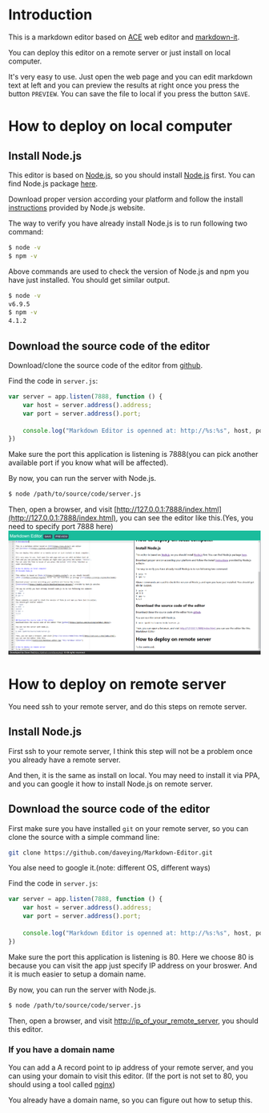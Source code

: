 # Introduction

This is a markdown editor based on [ACE](https://ace.c9.io/) web editor 
and [markdown-it](https://github.com/markdown-it/markdown-it).

You can deploy this editor on a remote server or just install on local computer.

It's very easy to use. Just open the web page and you can edit markdown text at 
left and you can preview the results at right once you press the button `PREVIEW`.
You can save the file to local if you press the button `SAVE`.

# How to deploy on local computer
## Install Node.js

This editor is based on [Node.js](https://nodejs.org/en/), so you should install 
[Node.js](https://nodejs.org/en/) first. You can find Node.js package [here](https://nodejs.org/en/download/).

Download proper version according your platform and follow the install 
[instructions](https://nodejs.org/en/download/package-manager/) provided by Node.js website.

The way to verify you have already install Node.js is to run following two command:
``` bash
$ node -v
$ npm -v
```
Above commands are used to check the version of Node.js and npm you have just installed.
You should get similar output.
``` bash
$ node -v
v6.9.5
$ npm -v
4.1.2
```

## Download the source code of the editor
Download/clone the source code of the editor from [github](https://github.com/daveying/Markdown-Editor).

Find the code in `server.js`:
```javascript
var server = app.listen(7888, function () {
    var host = server.address().address;
    var port = server.address().port;

    console.log("Markdown Editor is openned at: http://%s:%s", host, port);
})
```

Make sure the port this application is listening is 7888(you can pick another available port if you know what will be affected).

By now, you can run the server with Node.js.
``` bash
$ node /path/to/source/code/server.js
```
Then, open a browser, and visit [http://127.0.0.1:7888/index.html](http://127.0.0.1:7888/index.html), 
you can see the editor like this.(Yes, you need to specify port 7888 here)
![Markdown Editor](public/pic/markdown_editor.png "This Markdown Editor")


# How to deploy on remote server

You need ssh to your remote server, and do this steps on remote server.

## Install Node.js
First ssh to your remote server, I think this step will not be a problem once you already have a remote server.

And then, it is the same as install on local. You may need to install it via PPA, and you can google it how to install Node.js on remote server.

## Download the source code of the editor

First make sure you have installed `git` on your remote server, so you can clone the source with a simple command line:
```bash
git clone https://github.com/daveying/Markdown-Editor.git
```
You alse need to google it.(note: different OS, different ways)

Find the code in `server.js`:
```javascript
var server = app.listen(7888, function () {
    var host = server.address().address;
    var port = server.address().port;

    console.log("Markdown Editor is openned at: http://%s:%s", host, port);
})
```

Make sure the port this application is listening is 80. Here we choose 80 is because you can visit the app just specify IP address on your broswer. 
And it is much easier to setup a domain name.

By now, you can run the server with Node.js.
``` bash
$ node /path/to/source/code/server.js
```
Then, open a browser, and visit [http://ip_of_your_remote_server](http://ip_of_your_remote_server), you should this editor.

### If you have a domain name
You can add a A record point to ip address of your remote server, and you can using your domain to visit this editor.
(If the port is not set to 80, you should using a tool called [nginx](https://nginx.org/en/))

You already have a domain name, so you can figure out how to setup this.

